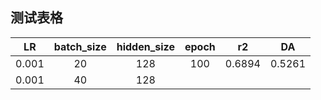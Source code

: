 ## 测试表格

|LR|batch_size|hidden_size|epoch|r2|DA|
|:----:|:----:|:----:|:----:|:----:|:----:|
|0.001|20|128|100|0.6894|0.5261|
|0.001|40|128||